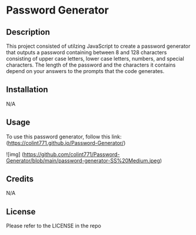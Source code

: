 # Password Generator

## Description

This project consisted of utilzing JavaScript to create a password generator that outputs a password containing between 8 and 128 characters consisting of upper case letters, lower case letters, numbers, and special characters. The length of the password and the characters it contains depend on your answers to the prompts that the code generates.

## Installation

N/A

## Usage

To use this password generator, follow this link: (https://colint771.github.io/Password-Generator/)

![img] (https://github.com/colint771/Password-Generator/blob/main/password-generator-SS%20Medium.jpeg)

## Credits

N/A

## License

Please refer to the LICENSE in the repo
